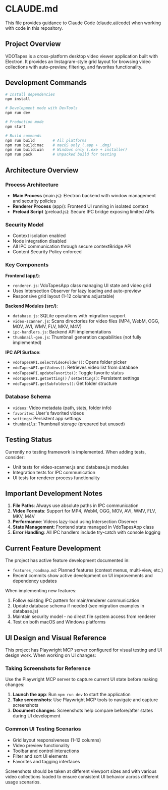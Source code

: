 # CLAUDE.md

This file provides guidance to Claude Code (claude.ai/code) when working with code in this repository.

## Project Overview

VDOTapes is a cross-platform desktop video viewer application built with Electron. It provides an Instagram-style grid layout for browsing video collections with auto-preview, filtering, and favorites functionality.

## Development Commands

```bash
# Install dependencies
npm install

# Development mode with DevTools
npm run dev

# Production mode
npm start

# Build commands
npm run build        # All platforms
npm run build:mac    # macOS only (.app + .dmg)
npm run build:win    # Windows only (.exe + installer)
npm run pack         # Unpacked build for testing
```

## Architecture Overview

### Process Architecture

- **Main Process** (main.js): Electron backend with window management and security policies
- **Renderer Process** (app/): Frontend UI running in isolated context
- **Preload Script** (preload.js): Secure IPC bridge exposing limited APIs

### Security Model

- Context isolation enabled
- Node integration disabled
- All IPC communication through secure contextBridge API
- Content Security Policy enforced

### Key Components

**Frontend (app/)**:

- `renderer.js`: VdoTapesApp class managing UI state and video grid
- Uses Intersection Observer for lazy loading and auto-preview
- Responsive grid layout (1-12 columns adjustable)

**Backend Modules (src/)**:

- `database.js`: SQLite operations with migration support
- `video-scanner.js`: Scans directories for video files (MP4, WebM, OGG, MOV, AVI, WMV, FLV, MKV, M4V)
- `ipc-handlers.js`: Backend API implementations
- `thumbnail-gen.js`: Thumbnail generation capabilities (not fully implemented)

**IPC API Surface**:

- `vdoTapesAPI.selectVideoFolder()`: Opens folder picker
- `vdoTapesAPI.getVideos()`: Retrieves video list from database
- `vdoTapesAPI.updateFavorite()`: Toggle favorite status
- `vdoTapesAPI.getSetting()` / `setSetting()`: Persistent settings
- `vdoTapesAPI.getSubfolders()`: Get folder structure

### Database Schema

- `videos`: Video metadata (path, stats, folder info)
- `favorites`: User's favorited videos
- `settings`: Persistent app settings
- `thumbnails`: Thumbnail storage (prepared but unused)

## Testing Status

Currently no testing framework is implemented. When adding tests, consider:

- Unit tests for video-scanner.js and database.js modules
- Integration tests for IPC communication
- UI tests for renderer process functionality

## Important Development Notes

1. **File Paths**: Always use absolute paths in IPC communication
2. **Video Formats**: Support for MP4, WebM, OGG, MOV, AVI, WMV, FLV, MKV, M4V
3. **Performance**: Videos lazy-load using Intersection Observer
4. **State Management**: Frontend state managed in VdoTapesApp class
5. **Error Handling**: All IPC handlers include try-catch with console logging

## Current Feature Development

The project has active feature development documented in:

- `features_roadmap.md`: Planned features (context menus, multi-view, etc.)
- Recent commits show active development on UI improvements and dependency updates

When implementing new features:

1. Follow existing IPC pattern for main/renderer communication
2. Update database schema if needed (see migration examples in database.js)
3. Maintain security model - no direct file system access from renderer
4. Test on both macOS and Windows platforms

## UI Design and Visual Reference

This project has Playwright MCP server configured for visual testing and UI design work. When working on UI changes:

### Taking Screenshots for Reference

Use the Playwright MCP server to capture current UI state before making changes:

1. **Launch the app**: Run `npm run dev` to start the application
2. **Take screenshots**: Use Playwright MCP tools to navigate and capture screenshots
3. **Document changes**: Screenshots help compare before/after states during UI development

### Common UI Testing Scenarios

- Grid layout responsiveness (1-12 columns)
- Video preview functionality
- Toolbar and control interactions
- Filter and sort UI elements
- Favorites and tagging interfaces

Screenshots should be taken at different viewport sizes and with various video collections loaded to ensure consistent UI behavior across different usage scenarios.
